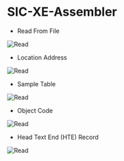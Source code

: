 # SIC-XE-Assembler



- Read From File

![Read](https://i.postimg.cc/CMcNJpB4/1.png)


- Location Address

![Read](https://i.postimg.cc/B6Mxh26v/2.png)

- Sample Table

![Read](https://i.postimg.cc/X7Zw8G0V/3.png)

- Object Code

![Read](https://i.postimg.cc/QdDxHb7T/1.png)

- Head Text End (HTE) Record 

![Read](https://i.postimg.cc/tgMjttsD/2.png)


